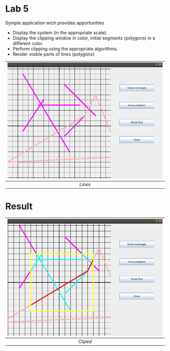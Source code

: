 # Lab 5

Symple application wich provides apportunities  
* Display the system (in the appropriate scale). 
* Display the clipping window in color, initial segments (polygons) in a different color.
* Perform clipping using the appropriate algorithms.
* Render visible parts of lines (polygons)

| ![](https://github.com/ViktorHi/kg-lab05/blob/master/img/lines.png) |
| :---: |
| *Lines* |

# Result
| ![](https://github.com/ViktorHi/kg-lab05/blob/master/img/strip.png) |
| :---: |
| *Cliped* |



